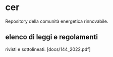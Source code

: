 # cer
Repository della comunità energetica rinnovabile.
## elenco di leggi e regolamenti
rivisti e sottolineati.
[docs/144_2022.pdf]
